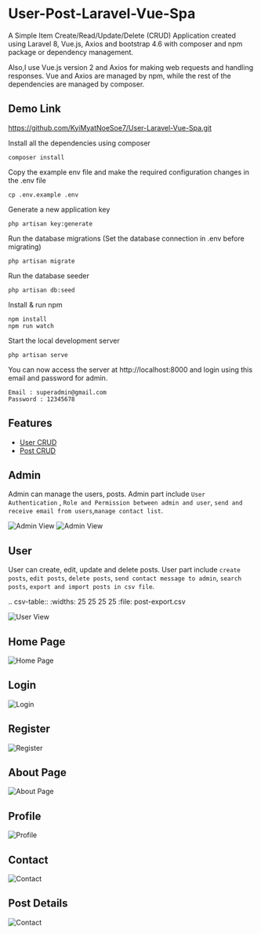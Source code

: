 # User-Post-Laravel-Vue-Spa
 A Simple Item Create/Read/Update/Delete (CRUD) Application created using Laravel 8, Vue.js, Axios and bootstrap 4.6 with composer and npm package or dependency management.

Also,I use Vue.js version 2 and Axios for making web requests and handling responses. Vue and Axios are managed by npm, while the rest of the dependencies are managed by composer.

## Demo Link 
https://github.com/KyiMyatNoeSoe7/User-Laravel-Vue-Spa.git

Install all the dependencies using composer
```
composer install
```
Copy the example env file and make the required configuration changes in the .env file
```
cp .env.example .env
```
Generate a new application key
```
php artisan key:generate
```
Run the database migrations (Set the database connection in .env before migrating)
```
php artisan migrate
```
Run the database seeder 
```
php artisan db:seed
```
Install & run npm
```
npm install 
npm run watch
```
Start the local development server
```
php artisan serve
```
You can now access the server at http://localhost:8000 and login using this email and password for admin.

```
Email : superadmin@gmail.com
Password : 12345678
```
## Features

- [User CRUD](#User)
- [Post CRUD](#Post)

## Admin
Admin can manage the users, posts. Admin part include `User Authentication` , `Role and Permission between admin and user`, `send and receive email from users`,`manage contact list`.

![Admin View](img/admin.jpeg)
![Admin View](img/admin_contact.png)

## User
User can create, edit, update and delete posts. User part include `create posts`, `edit posts`, `delete posts`, `send contact message to admin`, `search posts`, `export and import posts in csv file`.

.. csv-table::
    :widths: 25 25 25 25
    :file: post-export.csv

![User View](img/user.png)
    
## Home Page

![Home Page](img/home.png)

## Login 
![Login](img/login.png)


## Register

![Register](img/register.png)

## About Page

![About Page](img/about.png)

## Profile

![Profile](img/profile.png)
## Contact

![Contact](img/contactUs.png)

## Post Details

![Contact](img/postDetail.png)
